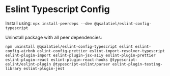 # Eslint Typescript Config

Install using: `npx install-peerdeps --dev @qsalatiel/eslint-config-typescript`

Uninstall package with all peer dependencies:
```
npm uninstall @qsalatiel/eslint-config-typescript eslint eslint-config-airbnb eslint-config-prettier eslint-import-resolver-typescript eslint-plugin-import eslint-plugin-jsx-a11y eslint-plugin-prettier eslint-plugin-react eslint-plugin-react-hooks @typescript-eslint/eslint-plugin @typescript-eslint/parser eslint-plugin-testing-library eslint-plugin-jest
```